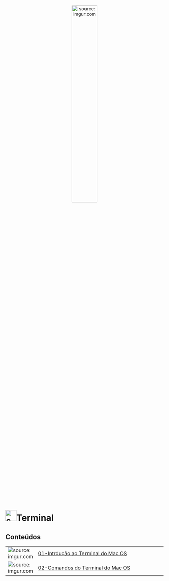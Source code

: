 <div align="center">
    <img src="https://i.imgur.com/288YABI.png" title="source: imgur.com" width="40%"/> 
</div>
<h1><img src="https://i.imgur.com/jQ8ZI8h.png" title="source: imgur.com" width="35px"/>Terminal</h1>
	
<h2>Conteúdos</h2>

<table width="100%">
	<tr>
        <td width="10%"><img src="https://i.imgur.com/9VM3pgl.png" title="source: imgur.com" /></td>
        <td width="90%"><a href="mac/01_terminal_mac.md">01-Intrdução ao Terminal do Mac OS</a></td>
    </tr>
    <tr>
        <td width="10%"><img src="https://i.imgur.com/9VM3pgl.png" title="source: imgur.com" /></td>
        <td width="90%"><a href="mac/02_comandos_mac.md">02-Comandos do Terminal do Mac OS</a></td>
    </tr>
</table>

